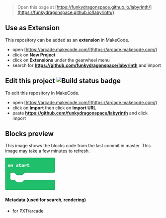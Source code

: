  


> Open this page at [https://funkydragonspace.github.io/labyrinth/](https://funkydragonspace.github.io/labyrinth/)

## Use as Extension

This repository can be added as an **extension** in MakeCode.

* open [https://arcade.makecode.com/](https://arcade.makecode.com/)
* click on **New Project**
* click on **Extensions** under the gearwheel menu
* search for **https://github.com/funkydragonspace/labyrinth** and import

## Edit this project ![Build status badge](https://github.com/funkydragonspace/labyrinth/workflows/MakeCode/badge.svg)

To edit this repository in MakeCode.

* open [https://arcade.makecode.com/](https://arcade.makecode.com/)
* click on **Import** then click on **Import URL**
* paste **https://github.com/funkydragonspace/labyrinth** and click import

## Blocks preview

This image shows the blocks code from the last commit in master.
This image may take a few minutes to refresh.

![A rendered view of the blocks](https://github.com/funkydragonspace/labyrinth/raw/master/.github/makecode/blocks.png)

#### Metadata (used for search, rendering)

* for PXT/arcade
<script src="https://makecode.com/gh-pages-embed.js"></script><script>makeCodeRender("{{ site.makecode.home_url }}", "{{ site.github.owner_name }}/{{ site.github.repository_name }}");</script>
